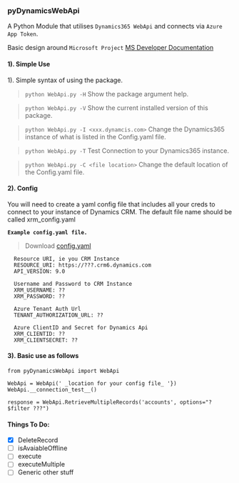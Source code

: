 ### pyDynamicsWebApi

A Python Module that utilises `Dynamics365 WebApi` and connects via `Azure App Token`.

Basic design around `Microsoft Project` [MS Developer Documentation](https://docs.microsoft.com/en-us/dynamics365/customer-engagement/developer/clientapi/reference/xrm-webapi)

#### 1). Simple Use
1). Simple syntax of using the package.
> ```python WebApi.py -H``` Show the package argument help.

> ```python WebApi.py -V``` Show the current installed version of this package.

> ```python WebApi.py -I <xxx.dynamcis.com>``` Change the Dynamics365 instance of what is listed in the Config.yaml file.

> ```python WebApi.py -T``` Test Connection to your Dynamics365 instance.

> ```python WebApi.py -C <file location>``` Change the default location of the Config.yaml file.


#### 2). Config
You will need to create a yaml config file that includes all your creds to connect to your instance of Dynamics CRM. The default file name should be called xrm_config.yaml

**`Example config.yaml file.`**

 >Download [config.yaml](https://github.com/garethcheyne/pyDynamics365WebApi/blob/master/sample_config.yaml)
```
  Resource URI, ie you CRM Instance  
  RESOURCE_URI: https://???.crm6.dynamics.com  
  API_VERSION: 9.0  

  Username and Password to CRM Instance  
  XRM_USERNAME: ??
  XRM_PASSWORD: ??

  Azure Tenant Auth Url  
  TENANT_AUTHORIZATION_URL: ??  

  Azure ClientID and Secret for Dynamics Api  
  XRM_CLIENTID: ??  
  XRM_CLIENTSECRET: ??
```

#### 3). Basic use as follows
```
from pyDynamicsWebApi import WebApi

WebApi = WebApi(' _location for your config file_ '})
WebApi.__connection_test__()

response = WebApi.RetrieveMultipleRecords('accounts', options="?$filter ???")

```
#### Things To Do:
- [x] DeleteRecord
- [ ] isAvaiableOffline
- [ ] execute
- [ ] executeMultiple
- [ ] Generic other stuff
